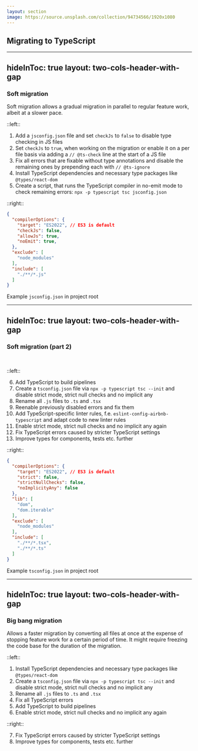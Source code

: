 ```yaml
---
layout: section
image: https://source.unsplash.com/collection/94734566/1920x1080
---
```


## Migrating to TypeScript

---
hideInToc: true
layout: two-cols-header-with-gap
---

### Soft migration

Soft migration allows a gradual migration in parallel to regular feature work, albeit at a slower pace.

::left::

1. Add a `jsconfig.json` file and set `checkJs` to `false` to disable type checking in JS files
1. Set `checkJs` to `true`, when working on the migration or enable it on a per file basis via adding a `// @ts-check` line at the start of a JS file
1. Fix all errors that are fixable without type annotations and disable the remaining ones by prepending each with `// @ts-ignore`
1. Install TypeScript dependencies and necessary type packages like `@types/react-dom`
1. Create a script, that runs the TypeScript compiler in no-emit mode to check remaining errors: `npx -p typescript tsc jsconfig.json`

::right::

```json
{
  "compilerOptions": {
    "target": "ES2022", // ES3 is default
    "checkJs": false,
    "allowJs": true,
    "noEmit": true,
  },
  "exclude": [
    "node_modules"
  ],
  "include": [
    "./**/*.js"
  ]
}
```

Example `jsconfig.json` in project root

---
hideInToc: true
layout: two-cols-header-with-gap
---

### Soft migration (part 2)

&nbsp;

::left::

6. Add TypeScript to build pipelines
6. Create a `tsconfig.json` file via `npx -p typescript tsc --init` and disable strict mode, strict null checks and no implicit any
6. Rename all `.js` files to `.ts` and `.tsx`
6. Reenable previously disabled errors and fix them
6. Add TypeScript-specific linter rules, f.e. `eslint-config-airbnb-typescript` and adapt code to new linter rules
6. Enable strict mode, strict null checks and no implicit any again
6. Fix TypeScript errors caused by stricter TypeScript settings
6. Improve types for components, tests etc. further

::right::

```json
{
  "compilerOptions": {
    "target": "ES2022", // ES3 is default
    "strict": false,
    "strictNullChecks": false,
    "noImplicityAny": false
  },
  "lib": [
    "dom",
    "dom.iterable"
  ],
  "exclude": [
    "node_modules"
  ],
  "include": [
    "./**/*.tsx",
    "./**/*.ts"
  ]
}
```

Example `tsconfig.json` in project root

---
hideInToc: true
layout: two-cols-header-with-gap
---

### Big bang migration

Allows a faster migration by converting all files at once at the expense of stopping feature work for a certain period of time.
It might require freezing the code base for the duration of the migration.

::left::

1. Install TypeScript dependencies and necessary type packages like `@types/react-dom`
1. Create a `tsconfig.json` file via `npx -p typescript tsc --init` and disable strict mode, strict null checks and no implicit any
1. Rename all `.js` files to `.ts` and `.tsx`
1. Fix all TypeScript errors
1. Add TypeScript to build pipelines
1. Enable strict mode, strict null checks and no implicit any again

::right::

7. Fix TypeScript errors caused by stricter TypeScript settings
7. Improve types for components, tests etc. further
